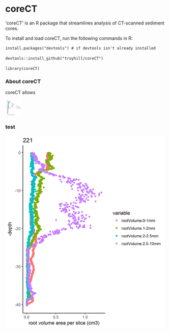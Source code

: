# coreCT

'coreCT' is an R package that streamlines analysis of CT-scanned sediment cores. 



To install and load coreCT, run the following commands in R:

    install.packages("devtools") # if devtools isn't already installed

    devtools::install_github("troyhill/coreCT")

    library(coreCT)


### About coreCT

coreCT allows 

<img src="https://raw.githubusercontent.com/troyhill/images/master/221_20160607_rootVol.png" width="50" height="50" />

### test
![plot?](https://raw.githubusercontent.com/troyhill/images/master/221_20160607_rootVol.png "volumes of live root/rhizome size classes")
